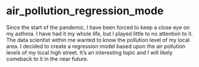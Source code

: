 # air_pollution_regression_mode

Since the start of the pandemic, I have been forced to keep a close eye on my asthma. I have had it my whole life, but I played little to no attention to it.
The data scientist within me wanted to know the pollution level of my local area.
I decided to create a regression model based upon the air pollution levels of my local high street. 
It’s an interesting topic and I will likely comeback to it in the near future.
